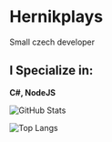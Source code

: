 # Hernikplays
 Small czech developer
## I Specialize in:
**C#, NodeJS**

![GitHub Stats](https://github-readme-stats.vercel.app/api?username=hernikplays&show_icons=true&theme=dark)

![Top Langs](https://github-readme-stats.vercel.app/api/top-langs/?username=hernikplays&theme=dark&layout=compact)

